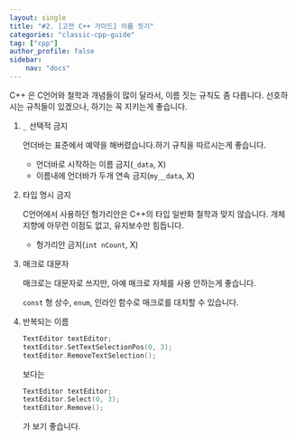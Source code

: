 ```yaml
---
layout: single
title: "#2. [고전 C++ 가이드] 이름 짓기"
categories: "classic-cpp-guide"
tag: ["cpp"]
author_profile: false
sidebar: 
    nav: "docs"
---
```


C++ 은 C언어와 철학과 개념들이 많이 달라서, 이름 짓는 규칙도 좀 다릅니다. 선호하시는 규칙들이 있겠으나, 하기는 꼭 지키는게 좋습니다.

1. `_` 선택적 금지
   
    언더바는 표준에서 예약을 해버렸습니다.하기 규칙을 따르시는게 좋습니다.

    * 언더바로 시작하는 이름 금지(`_data`, X)
    * 이름내에 언더바가 두개 연속 금지(`my__data`, X)

2. 타입 명시 금지
    
    C언어에서 사용하던 헝가리안은 C++의 타입 일반화 철학과 맞지 않습니다. 개체 지향에 아무런 이점도 없고, 유지보수만 힘듭니다.

    * 헝가리안 금지(`int nCount`, X)

3. 매크로 대문자
   
    매크로는 대문자로 쓰지만, 아예 매크로 자체를 사용 안하는게 좋습니다.

    `const` 형 상수, `enum`, 인라인 함수로 매크로를 대치할 수 있습니다.

4. 반복되는 이름 

    ```cpp
    TextEditor textEditor;
    textEditor.SetTextSelectionPos(0, 3);
    textEditor.RemoveTextSelection();
    ```

    보다는

    ```cpp
    TextEditor textEditor;
    textEditor.Select(0, 3);
    textEditor.Remove();
    ```

    가 보기 좋습니다.
